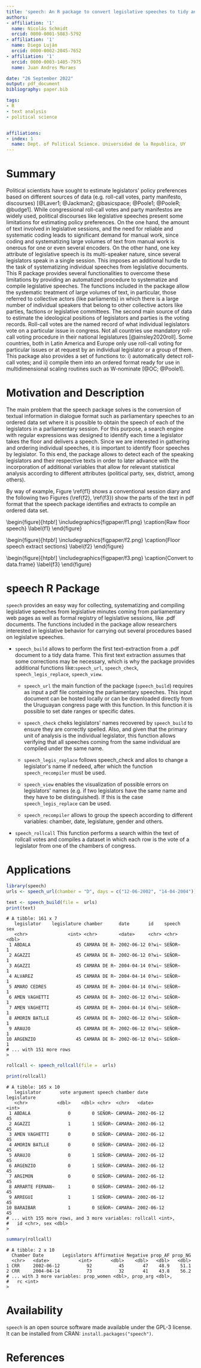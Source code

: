 ```yaml
---
title: 'speech: An R package to convert legislative speeches to tidy and clean data.frame.'
authors:
- affiliation: '1'
  name: Nicolás Schmidt
  orcid: 0000-0001-5083-5792
- affiliation: '1'
  name: Diego Luján
  orcid: 0000-0002-2045-7652
- affiliation: '1'
  orcid: 0000-0003-1405-7975
  name: Juan Andres Moraes

date: "26 September 2022"
output: pdf_document
bibliography: paper.bib

tags:
- R
- text analysis
- political science


affiliations:
- index: 1
  name: Dept. of Political Science. Universidad de la Republica, UY
---
```


# Summary
Political scientists have sought to estimate legislators' policy preferences based on different sources of data (e.g. roll-call votes, party manifesto, discourses) [@Laver1; @Jackman2; @basicspace; @Poole1; @PooleR; @budge1]. While congressional roll-call votes and party manifestos are widely used, political discourses like legislative speeches present some limitations for estimating policy preferences. On the one hand, the amount of text involved in legislative sessions, and the need for reliable and systematic coding leads to significant demand for manual work, since coding and systematizing large volumes of text from manual work is onerous for one or even several encoders. On the other hand, one key attribute of legislative speech is its multi-speaker nature, since several legislators speak in a single session. This imposes an additional hurdle to the task of systematizing individual speeches from legislative documents. This R package provides several functionalities to overcome these limitations by providing an automatized procedure to systematize and compile legislative speeches. The functions included in the package allow the systematic treatment of large volumes of text, in particular, those referred to collective actors (like parliaments) in which there is a large number of individual speakers that belong to other collective actors like parties, factions or legislative committees. The second main source of data to estimate the ideological positions of legislators and parties is the voting records. Roll-call votes are the named record of what individual legislators vote on a particular issue in congress. Not all countries use mandatory roll-call voting procedure in their national legislatures [@ainsley2020roll]. Some countries, both in Latin America and Europe only use roll-call voting for particular issues or at request by an individual legislator or a group of them. This package also provides a set of functions to: i) automatically detect roll-call votes; and ii) compile them into an ordered format ready for use in multidimensional scaling routines such as W-nominate [@OC; @Poole1].


# Motivation and Description

The main problem that the speech package solves is the conversion of textual information in dialogue format such as parliamentary speeches to an ordered data set where it is possible to obtain the speech of each of the legislators in a parliamentary session. For this purpose, a search engine with regular expressions was designed to identify each time a legislator takes the floor and delivers a speech. Since we are interested in gathering and ordering individual speeches, it is important to identify floor speeches by legislator. To this end, the package allows to detect each of the speaking legislators and their respective texts in order to later advance with the incorporation of additional variables that allow for relevant statistical analysis according to different attributes (political party, sex, district, among others).

By way of example, Figure \ref{f1} shows a conventional session diary and the following two Figures (\ref{f2}, \ref{f3}) show the parts of the text in pdf format that the speech package identifies and extracts to compile an ordered data set.



\begin{figure}[htpb!]
  \includegraphics{figpaper/f1.png}
  \caption{Raw floor speech}
  \label{f1}
\end{figure}

\begin{figure}[htpb!]
  \includegraphics{figpaper/f2.png}
  \caption{Floor speech extract sections}
  \label{f2}
\end{figure}

\begin{figure}[htpb!]
  \includegraphics{figpaper/f3.png}
  \caption{Convert to data.frame}
  \label{f3}
\end{figure}



# speech R Package

`speech` provides an easy way for collecting, systematizing and compiling legislative speeches from legislative minutes coming from parliamentary web pages as well as formal registry of legislative sessions, like .pdf documents.
The functions included in the package allow researchers interested in legislative behavior for carrying out several procedures based on legislatve speeches.

 
* `speech_build` allows to perform the first text-extraction from a .pdf document to a tidy data frame. This first text extraction assumes that some corrections may be necessary, which is why the package provides additional functions like:`speech_url`, `speech_check`, `speech_legis_replace`, `speech_view`.

	* `speech_url` the main function of the package (`speech_build`) requires as input a pdf file containing the parliamentary speeches. This input document can be hosted 	locally or can be downloaded directly from the Uruguayan congress page with this function. In this function it is possible to set date ranges or specific dates.

	* `speech_check` cheks legislators' names recovered by `speech_build` to ensure they are correctly spelled. Also, and given that the primary unit of analysis is the individual legislator, this function  allows verifying that all speeches coming from the same individual are compiled under the same name. 

	* `speech_legis_replace` follows speech_check and allos to change a legislator's name if nedeed, after which the function `speech_recompiler` must be used.

	* `speech_view` enables the visualization of possible errors on legislators' names (e.g. if two legislators have the same name and they have to be distinguished).
	If this is the case `speech_legis_replace` can be used.
	
	* `speech_recompiler` allows to group the speech according to different variables: chamber, date, legislature, gender and others.


* `speech_rollcall` This function performs a search within the text of rollcall votes and compiles a dataset in which each row is the vote of a legislator from one of the chambers of congress.



# Applications

``` r
library(speech)
urls <- speech_url(chamber = "D", days = c("12-06-2002", "14-04-2004"))

text <- speech_build(file =  urls)
print(text)
```

```
# A tibble: 161 x 7
   legislator    legislature chamber      date       id    speech   sex
   <chr>               <int> <chr>        <date>     <chr> <chr>  <dbl>
 1 ABDALA                 45 CAMARA DE R~ 2002-06-12 0?wi~ SEÑOR~     1
 2 AGAZZI                 45 CAMARA DE R~ 2002-06-12 0?wi~ SEÑOR~     1
 3 AGAZZI                 45 CAMARA DE R~ 2004-04-14 0?wi~ SEÑOR~     1
 4 ALVAREZ                45 CAMARA DE R~ 2004-04-14 0?wi~ SEÑOR~     1
 5 AMARO CEDRES           45 CAMARA DE R~ 2004-04-14 0?wi~ SEÑOR~     1
 6 AMEN VAGHETTI          45 CAMARA DE R~ 2002-06-12 0?wi~ SEÑOR~     1
 7 AMEN VAGHETTI          45 CAMARA DE R~ 2004-04-14 0?wi~ SEÑOR~     1
 8 AMORIN BATLLE          45 CAMARA DE R~ 2002-06-12 0?wi~ SEÑOR~     1
 9 ARAUJO                 45 CAMARA DE R~ 2002-06-12 0?wi~ SEÑOR~     1
10 ARGENZIO               45 CAMARA DE R~ 2002-06-12 0?wi~ SEÑOR~     1
# ... with 151 more rows
>
```



``` r
rollcall <- speech_rollcall(file =  urls)

print(rollcall)
```

```
# A tibble: 165 x 10
   legislator       vote argument speech chamber date       legislature
   <chr>           <dbl>    <dbl> <chr>  <chr>   <date>           <int>
 1 ABDALA              0        0 SEÑOR~ CAMARA~ 2002-06-12          45
 2 AGAZZI              1        1 SEÑOR~ CAMARA~ 2002-06-12          45
 3 AMEN VAGHETTI       0        0 SEÑOR~ CAMARA~ 2002-06-12          45
 4 AMORIN BATLLE       0        0 SEÑOR~ CAMARA~ 2002-06-12          45
 5 ARAUJO              0        1 SEÑOR~ CAMARA~ 2002-06-12          45
 6 ARGENZIO            0        1 SEÑOR~ CAMARA~ 2002-06-12          45
 7 ARGIMON             0        0 SEÑOR~ CAMARA~ 2002-06-12          45
 8 ARRARTE FERNAN~     1        0 SEÑOR~ CAMARA~ 2002-06-12          45
 9 ARREGUI             1        1 SEÑOR~ CAMARA~ 2002-06-12          45
10 BARAIBAR            1        0 SEÑOR~ CAMARA~ 2002-06-12          45
# ... with 155 more rows, and 3 more variables: rollcall <int>,
#   id <chr>, sex <dbl>
>
```

``` r
summary(rollcall)
```


```
# A tibble: 2 x 10
  Chamber Date       Legislators Affirmative Negative prop_AF prop_NG
  <chr>   <date>           <int>       <dbl>    <dbl>   <dbl>   <dbl>
1 CRR     2002-06-12          92          45       47    48.9    51.1
2 CRR     2004-04-14          73          32       41    43.8    56.2
# ... with 3 more variables: prop_women <dbl>, prop_arg <dbl>,
#   rc <int>
>
```

# Availability

`speech` is an open source software made available under the GPL-3 license. It can be installed from CRAN: `install.packages("speech")`.


# References



